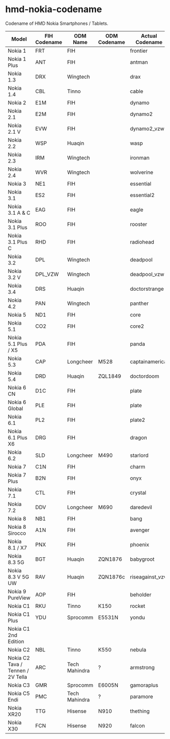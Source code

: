 # hmd-nokia-codename
Codename of HMD Nokia Smartphones / Tablets.

| Model                             | FIH Codename | ODM Name      | ODM Codename | Actual Codename | Security Version |
|-----------------------------------|--------------|---------------|--------------|-----------------|------------------|
| Nokia 1                           | FRT          | FIH           |              | frontier        | 4                |
| Nokia 1 Plus                      | ANT          | FIH           |              | antman          | 8                |
| Nokia 1.3                         | DRX          | Wingtech      |              | drax            | 101              |
| Nokia 1.4                         | CBL          | Tinno         |              | cable           | 104              |
| Nokia 2                           | E1M          | FIH           |              | dynamo          | 4                |
| Nokia 2.1                         | E2M          | FIH           |              | dynamo2         | 4                |
| Nokia 2.1 V                       | EVW          | FIH           |              | dynamo2_vzw     | 8                |
| Nokia 2.2                         | WSP          | Huaqin        |              | wasp            | 102              |
| Nokia 2.3                         | IRM          | Wingtech      |              | ironman         | 101              |
| Nokia 2.4                         | WVR          | Wingtech      |              | wolverine       | 101              |
| Nokia 3                           | NE1          | FIH           |              | essential       | 4                |
| Nokia 3.1                         | ES2          | FIH           |              | essential2      | 4                |
| Nokia 3.1 A & C                   | EAG          | FIH           |              | eagle           | 8                |
| Nokia 3.1 Plus                    | ROO          | FIH           |              | rooster         | 8                |
| Nokia 3.1 Plus C                  | RHD          | FIH           |              | radiohead       | 8                |
| Nokia 3.2                         | DPL          | Wingtech      |              | deadpool        | 101              |
| Nokia 3.2 V                       | DPL_VZW      | Wingtech      |              | deadpool_vzw    | 3                |
| Nokia 3.4                         | DRS          | Huaqin        |              | doctorstrange   | 102              |
| Nokia 4.2                         | PAN          | Wingtech      |              | panther         | 101              |
| Nokia 5                           | ND1          | FIH           |              | core            | 4                |
| Nokia 5.1                         | CO2          | FIH           |              | core2           | 4                |
| Nokia 5.1 Plus / X5               | PDA          | FIH           |              | panda           | 4                |
| Nokia 5.3                         | CAP          | Longcheer     | M528         | captainamerica  | 103              |
| Nokia 5.4                         | DRD          | Huaqin        | ZQL1849      | doctordoom      | 102              |
| Nokia 6 CN                        | D1C          | FIH           |              | plate           | 4                |
| Nokia 6 Global                    | PLE          | FIH           |              | plate           | 4                |
| Nokia 6.1                         | PL2          | FIH           |              | plate2          | 4                |
| Nokia 6.1 Plus X6                 | DRG          | FIH           |              | dragon          | 4                |
| Nokia 6.2                         | SLD          | Longcheer     | M490         | starlord        | 103              |
| Nokia 7                           | C1N          | FIH           |              | charm           | 4                |
| Nokia 7 Plus                      | B2N          | FIH           |              | onyx            | 4                |
| Nokia 7.1                         | CTL          | FIH           |              | crystal         | 4                |
| Nokia 7.2                         | DDV          | Longcheer     | M690         | daredevil       | 103              |
| Nokia 8                           | NB1          | FIH           |              | bang            | 4                |
| Nokia 8 Sirocco                   | A1N          | FIH           |              | avenger         | 4                |
| Nokia 8.1 / X7                    | PNX          | FIH           |              | phoenix         | 8                |
| Nokia 8.3 5G                      | BGT          | Huaqin        | ZQN1876      | babygroot       | 102              |
| Nokia 8.3 V 5G UW                 | RAV          | Huaqin        | ZQN1876c     | riseagainst_vzw | 3                |
| Nokia 9 PureView                  | AOP          | FIH           |              | beholder        | 8                |
| Nokia C1                          | RKU          | Tinno         | K150         | rocket          | 2                |
| Nokia C1 Plus                     | YDU          | Sprocomm      | E5531N       | yondu           | 105              |
| Nokia C1 2nd Edition              |              |               |              |                 |                  |
| Nokia C2                          | NBL          | Tinno         | K550         | nebula          | 2                |
| Nokia C2 Tava / Tennen / 2V Tella | ARC          | Tech Mahindra | ?            | armstrong       | 3                |
| Nokia C3                          | GMR          | Sprocomm      | E6005N       | gamoraplus      | 105              |
| Nokia C5 Endi                     | PMC          | Tech Mahindra | ?            | paramore        | 3                |
| Nokia XR20                        | TTG          | Hisense       | N910         | thething        | 110              |
| Nokia X30                         | FCN          | Hisense       | N920         | falcon          | 110              |

